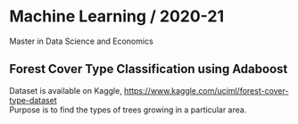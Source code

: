 # Machine Learning / 2020-21
Master in Data Science and Economics
## Forest Cover Type Classification using Adaboost
Dataset is available on Kaggle, https://www.kaggle.com/uciml/forest-cover-type-dataset \
Purpose is to find the types of trees growing in a particular area.
